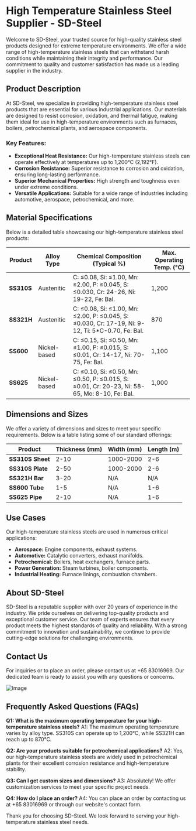 # High Temperature Stainless Steel Supplier - SD-Steel

Welcome to SD-Steel, your trusted source for high-quality stainless steel products designed for extreme temperature environments. We offer a wide range of high-temperature stainless steels that can withstand harsh conditions while maintaining their integrity and performance. Our commitment to quality and customer satisfaction has made us a leading supplier in the industry.

## Product Description

At SD-Steel, we specialize in providing high-temperature stainless steel products that are essential for various industrial applications. Our materials are designed to resist corrosion, oxidation, and thermal fatigue, making them ideal for use in high-temperature environments such as furnaces, boilers, petrochemical plants, and aerospace components.

### Key Features:
- **Exceptional Heat Resistance:** Our high-temperature stainless steels can operate effectively at temperatures up to 1,200°C (2,192°F).
- **Corrosion Resistance:** Superior resistance to corrosion and oxidation, ensuring long-lasting performance.
- **Superior Mechanical Properties:** High strength and toughness even under extreme conditions.
- **Versatile Applications:** Suitable for a wide range of industries including automotive, aerospace, petrochemical, and more.

## Material Specifications

Below is a detailed table showcasing our high-temperature stainless steel products:

| **Product**           | **Alloy Type**   | **Chemical Composition (Typical %)** | **Max. Operating Temp. (°C)** |
|-----------------------|------------------|-------------------------------------|-------------------------------|
| **SS310S**            | Austenitic       | C: ≤0.08, Si: ≤1.00, Mn: ≤2.00, P: ≤0.045, S: ≤0.030, Cr: 24-26, Ni: 19-22, Fe: Bal. | 1,200                         |
| **SS321H**            | Austenitic       | C: ≤0.08, Si: ≤1.00, Mn: ≤2.00, P: ≤0.045, S: ≤0.030, Cr: 17-19, Ni: 9-12, Ti: 5*C-0.70, Fe: Bal. | 870                           |
| **SS600**             | Nickel-based     | C: ≤0.15, Si: ≤0.50, Mn: ≤1.00, P: ≤0.015, S: ≤0.01, Cr: 14-17, Ni: 70-75, Fe: Bal. | 1,100                         |
| **SS625**             | Nickel-based     | C: ≤0.10, Si: ≤0.50, Mn: ≤0.50, P: ≤0.015, S: ≤0.01, Cr: 20-23, Ni: 58-65, Mo: 8-10, Fe: Bal. | 1,000                         |

## Dimensions and Sizes

We offer a variety of dimensions and sizes to meet your specific requirements. Below is a table listing some of our standard offerings:

| **Product**           | **Thickness (mm)** | **Width (mm)** | **Length (m)** |
|-----------------------|--------------------|----------------|----------------|
| **SS310S Sheet**      | 2-10               | 1000-2000      | 2-6            |
| **SS310S Plate**      | 2-50               | 1000-2000      | 2-6            |
| **SS321H Bar**        | 3-20               | N/A            | N/A            |
| **SS600 Tube**        | 1-5                | N/A            | 1-6            |
| **SS625 Pipe**        | 2-10               | N/A            | 1-6            |

## Use Cases

Our high-temperature stainless steels are used in numerous critical applications:

- **Aerospace:** Engine components, exhaust systems.
- **Automotive:** Catalytic converters, exhaust manifolds.
- **Petrochemical:** Boilers, heat exchangers, furnace parts.
- **Power Generation:** Steam turbines, boiler components.
- **Industrial Heating:** Furnace linings, combustion chambers.

## About SD-Steel

SD-Steel is a reputable supplier with over 20 years of experience in the industry. We pride ourselves on delivering top-quality products and exceptional customer service. Our team of experts ensures that every product meets the highest standards of quality and reliability. With a strong commitment to innovation and sustainability, we continue to provide cutting-edge solutions for challenging environments.

## Contact Us

For inquiries or to place an order, please contact us at +65 83016969. Our dedicated team is ready to assist you with any questions or concerns.

![Image](https://github.com/user-attachments/assets/2567258e-e124-4816-932d-1809bd27ef0b)

## Frequently Asked Questions (FAQs)

**Q1: What is the maximum operating temperature for your high-temperature stainless steels?**
A1: The maximum operating temperature varies by alloy type. SS310S can operate up to 1,200°C, while SS321H can reach up to 870°C.

**Q2: Are your products suitable for petrochemical applications?**
A2: Yes, our high-temperature stainless steels are widely used in petrochemical plants for their excellent corrosion resistance and high-temperature stability.

**Q3: Can I get custom sizes and dimensions?**
A3: Absolutely! We offer customization services to meet your specific project needs.

**Q4: How do I place an order?**
A4: You can place an order by contacting us at +65 83016969 or through our website's contact form.

Thank you for choosing SD-Steel. We look forward to serving your high-temperature stainless steel needs.